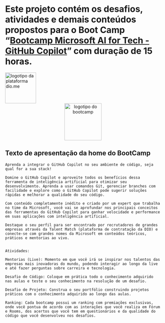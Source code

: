 # Este projeto contém os desafios, atividades e demais conteúdos propostos para o **Boot Camp** “[Bootcamp Microsoft AI for Tech - GitHub Copilot](https://web.dio.me/track/6072eca4-1339-432e-a707-96a5b8f90a15)” com duração de 15 horas.

<img src="https://hermes.digitalinnovation.one/assets/diome/logo-full.svg" alt="logotipo da plataforma dio.me" width="100"/>

<div align="center">
    <img src="https://assets.dio.me/s-xPMdfa6xfwoafLEPe20QUTFcscU4aeJwkj8cvYOf0/f:webp/h:120/q:80/L3RyYWNrcy83MDU0ZTFhZC1hYzEwLTRiMzYtYmNlMC0xZTgyNzVmNzE0YmYucG5n" alt="logotipo do bootcamp" width="120"/>
</div>

## Texto de apresentação da home do BootCamp

    Aprenda a integrar o GitHub Copilot no seu ambiente de código, seja qual for a sua stack!

    Domine o GitHub Copilot e aproveite todos os benefícios dessa ferramenta de inteligência artificial para otimizar seu desenvolvimento. Aprenda a usar comandos Git, gerenciar branches com facilidade e explore como o GitHub Copilot pode sugerir soluções rápidas e melhorar a qualidade do seu código.

    Com conteúdo completamente inédito e criado por um expert que trabalha no time da Microsoft, você vai se aprofundar nos principais conceitos das ferramentas do GitHub Copilot para ganhar velocidade e performance em suas aplicações com inteligência artificial.

    Destaque o seu perfil para ser encontrado por recrutadores de grandes empresas através da Talent Match (plataforma de contratação da DIO) e conecte-se com grandes nomes da Microsoft em conteúdos teóricos, práticos e mentorias ao vivo.
    

    Atividades:

    Mentorias (Live): Momento em que você irá se inspirar nos talentos das empresas mais inovadoras do mundo, podendo interagir ao longo da live e até fazer perguntas sobre carreira e tecnologia.

    Desafio de Código: Coloque em prática todo o conhecimento adquirido nas aulas e teste o seu conhecimento na resolução de um desafio.

    Desafio de Projeto: Construa o seu portfólio construindo projetos práticos com o conhecimento adquirido ao longo das aulas.

    Ranking: Cada bootcamp possui um ranking com premiações exclusivas, onde você pontua de acordo com as interações que você realiza em Fórum e Rooms, dos acertos que você tem em questionários e da qualidade do código que você desenvolveu nos desafios.
